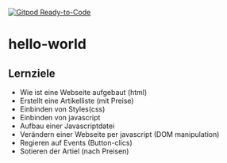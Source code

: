 [![Gitpod Ready-to-Code](https://img.shields.io/badge/Gitpod-Ready--to--Code-blue?logo=gitpod)](https://gitpod.io/#https://github.com/yuukayuki/hello-world) 

# hello-world

## Lernziele
- Wie ist eine Webseite aufgebaut (html)
- Erstellt eine Artikelliste (mit Preise)
- Einbinden von Styles(css)
- Einbinden von javascript
- Aufbau einer Javascriptdatei
- Verändern einer Webseite per javascript (DOM manipulation)
- Regieren auf Events (Button-clics)
- Sotieren der Artiel (nach Preisen)
